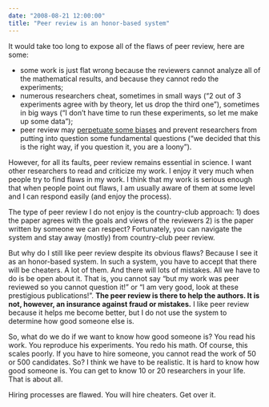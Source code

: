 ```yaml
---
date: "2008-08-21 12:00:00"
title: "Peer review is an honor-based system"
---
```




It would take too long to expose all of the flaws of peer review, here are some:

- some work is just flat wrong because the reviewers cannot analyze all of the mathematical results, and because they cannot redo the experiments;
- numerous researchers cheat, sometimes in small ways (&ldquo;2 out of 3 experiments agree with by theory, let us drop the third one&rdquo;), sometimes in big ways (&ldquo;I don&rsquo;t have time to run these experiments, so let me make up some data&rdquo;);
- peer review may [perpetuate some biases](https://www.amazon.com/Trouble-Physics-String-Theory-Science/dp/061891868X/ref=pd_bbs_sr_1?ie=UTF8&amp;s=books&amp;qid=1219324200&amp;sr=8-1) and prevent researchers from putting into question some fundamental questions (&ldquo;we decided that this is the right way, if you question it, you are a loony&rdquo;).


However, for all its faults, peer review remains essential in science. I want other researchers to read and criticize my work. I enjoy it very much when people try to find flaws in my work. I think that my work is serious enough that when people point out flaws, I am usually aware of them at some level and I can respond easily (and enjoy the process).

The type of peer review I do not enjoy is the country-club approach: 1) does the paper agrees with the goals and views of the reviewers 2) is the paper written by someone we can respect? Fortunately, you can navigate the system and stay away (mostly) from country-club peer review.

But why do I still like peer review despite its obvious flaws? Because I see it as an honor-based system. In such a system, you have to accept that there will be cheaters. A lot of them. And there will lots of mistakes. All we have to do is be open about it. That is, you cannot say &ldquo;but my work was peer reviewed so you cannot question it!&rdquo; or &ldquo;I am very good, look at these prestigious publications!&rdquo;. __The peer review is there to help the authors. It is not, however, an insurance against fraud or mistakes.__ I like peer review because it helps me become better, but I do not use the system to determine how good someone else is.

So, what do we do if we want to know how good someone is? You read his work. You reproduce his experiments. You redo his math. Of course, this scales poorly. If you have to hire someone, you cannot read the work of 50 or 500 candidates. So? I think we have to be realistic. It is hard to know how good someone is. You can get to know 10 or 20 researchers in your life. That is about all.

Hiring processes are flawed. You will hire cheaters. Get over it.

